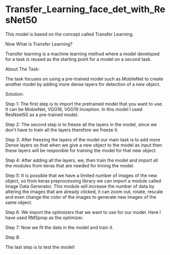 # Transfer_Learning_face_det_with_ResNet50

This model is based on the concept called Transfer Learning.

Now What is Transfer Learning?

Transfer learning is a machine learning method where a model developed for a task is reused as the starting point for a model on a second task. 
 
 About The Task:
 
 The task focuses on using a pre-trained model such as MobileNet to create another model by adding more dense layers for detection of a new object.
 
 Solution:
 
 Step 1:
 The first step is to import the pretrained model that you want to use.
 It can be MobieNet, VGG16, VGG19 Inception.
 In this model I used ResNset50 as a pre-trained model.
 
 Step 2:
 The second step is to freeze all the layers in the model, since we don't have to train all the layers therefore we freeze it.
 
 Step 3:
 After freezing the layers of the model our main task is to add more Dense layers so that when we give a new object to the model as input then these layers will be responible for training the model for that new object.
 
 Step 4:
 After adding all the layers, we, then train the model and import all the modules from keras that are needed for trining the model.
 
 Step 5:
 It is possible that we have a limited number of images of the new object, so from keras preprocessing library we can import a module called Image Data Generator.
 This module will increase the number of data by altering the images that are already clicked, it can zoom out, rotate, rescale and even change the color of the images to generate new images of the same object.
 
 Step 6:
 We import the optimizers that we want to use for our model. Here I have used RMSprop as the optimizer.
 
 Step 7:
 Now we fit the data in the model and train it.
 
 Step 8:
 
The last step is to test the model!
 
